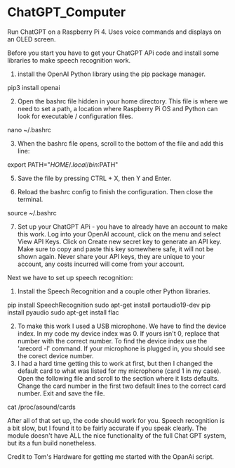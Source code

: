 # ChatGPT_Computer
Run ChatGPT on a Raspberry Pi 4. Uses voice commands and displays on an OLED screen.

Before you start you have to get your ChatGPT APi code and install some libraries to make speech recognition work.

1. install the OpenAI Python library using the pip package manager.

pip3 install openai

2. Open the bashrc file hidden in your home directory. This file is where we need to set a path, a location where Raspberry Pi OS and Python can look for executable / configuration files.

nano ~/.bashrc

3. When the bashrc file opens, scroll to the bottom of the file and add this line:

export PATH="$HOME/.local/bin:$PATH"

5. Save the file by pressing CTRL + X, then Y and Enter.

6. Reload the bashrc config to finish the configuration. Then close the terminal.

source ~/.bashrc

7. Set up your ChatGPT APi - you have to already have an account to make this work. Log into your OpenAI account, click on the menu and select View API Keys. Click on Create new secret key to generate an API key. Make sure to copy and paste this key somewhere safe, it will not be shown again. Never share your API keys, they are unique to your account, any costs incurred will come from your account.

Next we have to set up speech recognition:

1. Install the Speech Recognition and a couple other Python libraries. 

pip install SpeechRecognition
sudo apt-get install portaudio19-dev
pip install pyaudio
sudo apt-get install flac

2. To make this work I used a USB microphone. We have to find the device index. In my code my device index was 0. If yours isn't 0, replace that number with the correct number. To find the device index use the 'arecord -l' command. If your microphone is plugged in, you should see the corect device number.
3. I had a hard time getting this to work at first, but then I changed the default card to what was listed for my microphone (card 1 in my case). Open the following file and scroll to the section where it lists defaults. Change the card number in the first two default lines to the correct card number. Exit and save the file.

cat /proc/asound/cards

After all of that set up, the code should work for you. Speech recognition is a bit slow, but I found it to be fairly accurate if you speak clearly. The module doesn't have ALL the nice functionality of the full Chat GPT system, but its a fun build nonetheless.

Credit to Tom's Hardware for getting me started with the OpanAi script.
